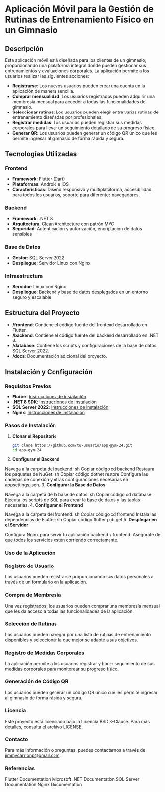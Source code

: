 # Aplicación Móvil para la Gestión de Rutinas de Entrenamiento Físico en un Gimnasio

## Descripción

Esta aplicación móvil está diseñada para los clientes de un gimnasio, proporcionando una plataforma integral donde pueden gestionar sus entrenamientos y evaluaciones corporales. La aplicación permite a los usuarios realizar las siguientes acciones:

- **Registrarse**: Los nuevos usuarios pueden crear una cuenta en la aplicación de manera sencilla.
- **Comprar mensualidad**: Los usuarios registrados pueden adquirir una membresía mensual para acceder a todas las funcionalidades del gimnasio.
- **Seleccionar rutinas**: Los usuarios pueden elegir entre varias rutinas de entrenamiento diseñadas por profesionales.
- **Registrar medidas**: Los usuarios pueden registrar sus medidas corporales para llevar un seguimiento detallado de su progreso físico.
- **Generar QR**: Los usuarios pueden generar un código QR único que les permite ingresar al gimnasio de forma rápida y segura.

## Tecnologías Utilizadas

### Frontend
- **Framework**: Flutter (Dart)
- **Plataformas**: Android e iOS
- **Características**: Diseño responsivo y multiplataforma, accesibilidad para todos los usuarios, soporte para diferentes navegadores.

### Backend
- **Framework**: .NET 8
- **Arquitectura**: Clean Architecture con patrón MVC
- **Seguridad**: Autenticación y autorización, encriptación de datos sensibles

### Base de Datos
- **Gestor**: SQL Server 2022
- **Despliegue**: Servidor Linux con Nginx

### Infraestructura
- **Servidor**: Linux con Nginx
- **Despliegue**: Backend y base de datos desplegados en un entorno seguro y escalable

## Estructura del Proyecto

- **/frontend**: Contiene el código fuente del frontend desarrollado en Flutter.
- **/backend**: Contiene el código fuente del backend desarrollado en .NET 8.
- **/database**: Contiene los scripts y configuraciones de la base de datos SQL Server 2022.
- **/docs**: Documentación adicional del proyecto.

## Instalación y Configuración

### Requisitos Previos

- **Flutter**: [Instrucciones de instalación](https://flutter.dev/docs/get-started/install)
- **.NET 8 SDK**: [Instrucciones de instalación](https://dotnet.microsoft.com/download/dotnet/8.0)
- **SQL Server 2022**: [Instrucciones de instalación](https://docs.microsoft.com/en-us/sql/sql-server/download-sql-server-2022)
- **Nginx**: [Instrucciones de instalación](https://nginx.org/en/docs/install.html)

### Pasos de Instalación

1. **Clonar el Repositorio**
   ```sh
   git clone https://github.com/tu-usuario/app-gym-24.git
   cd app-gym-24
2. **Configurar el Backend**

Navega a la carpeta del backend:
sh
Copiar código
cd backend
Restaura los paquetes de NuGet:
sh
Copiar código
dotnet restore
Configura las cadenas de conexión y otras configuraciones necesarias en appsettings.json.
3. **Configurar la Base de Datos**

Navega a la carpeta de la base de datos:
sh
Copiar código
cd database
Ejecuta los scripts de SQL para crear la base de datos y las tablas necesarias.
4. **Configurar el Frontend**

Navega a la carpeta del frontend:
sh
Copiar código
cd frontend
Instala las dependencias de Flutter:
sh
Copiar código
flutter pub get
5. **Desplegar en el Servidor**

Configura Nginx para servir tu aplicación backend y frontend.
Asegúrate de que todos los servicios estén corriendo correctamente.
### Uso de la Aplicación
### Registro de Usuario
Los usuarios pueden registrarse proporcionando sus datos personales a través de un formulario en la aplicación.

### Compra de Membresía
Una vez registrados, los usuarios pueden comprar una membresía mensual que les da acceso a todas las funcionalidades de la aplicación.

### Selección de Rutinas
Los usuarios pueden navegar por una lista de rutinas de entrenamiento disponibles y seleccionar la que mejor se adapte a sus objetivos.

### Registro de Medidas Corporales
La aplicación permite a los usuarios registrar y hacer seguimiento de sus medidas corporales para monitorear su progreso físico.

### Generación de Código QR
Los usuarios pueden generar un código QR único que les permite ingresar al gimnasio de forma rápida y segura.

### Licencia
Este proyecto está licenciado bajo la Licencia BSD 3-Clause. Para más detalles, consulta el archivo LICENSE.

### Contacto
Para más información o preguntas, puedes contactarnos a través de jimmycarrionp@gmail.com.

### Referencias
Flutter Documentation
Microsoft .NET Documentation
SQL Server Documentation
Nginx Documentation

